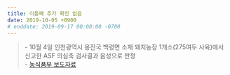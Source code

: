 ```yaml
---
title: 이틀째 추가 확진 없음
date: 2019-10-05 +0900
# enddate: 2019-09-17 00:00:00 -0700
---
```

> \- 10월 4일 인천광역시 옹진국 백령면 소재 돼지농장 1개소(275여두 사육)에서 신고한 ASF 의심축 검사결과 음성으로 판정  
> \- [농식품부 보도자료](http://www.mafra.go.kr/FMD-AI/2095/subview.do?enc=Zm5jdDF8QEB8JTJGYmJzJTJGRk1ELUFJJTJGMzU0JTJGMzIxNTgzJTJGYXJ0Y2xWaWV3LmRvJTNGYmJzQ2xTZXElM0QlMjZyZ3NFbmRkZVN0ciUzRCUyNmJic09wZW5XcmRTZXElM0QlMjZyZ3NCZ25kZVN0ciUzRCUyNnBhc3N3b3JkJTNEJTI2c3JjaENvbHVtbiUzRCUyNnJvdyUzRDEwJTI2aXNWaWV3TWluZSUzRGZhbHNlJTI2cGFnZSUzRDElMjZzcmNoV3JkJTNEJTI2)  

